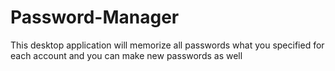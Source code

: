 # Password-Manager
This desktop application will memorize all passwords what you specified for each account and you can make new passwords as well

